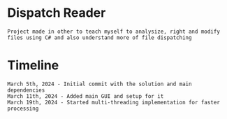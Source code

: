 # Dispatch Reader
    Project made in other to teach myself to analysize, right and modify files using C# and also understand more of file dispatching

# Timeline
    March 5th, 2024 - Initial commit with the solution and main dependencies
    March 11th, 2024 - Added main GUI and setup for it
    March 19th, 2024 - Started multi-threading implementation for faster processing
